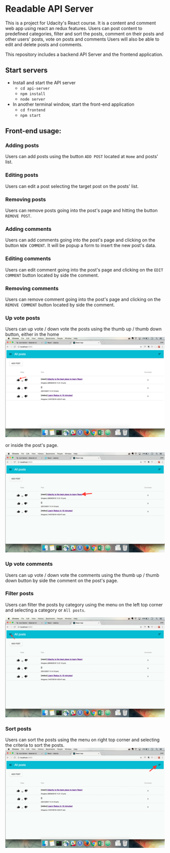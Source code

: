 # Readable API Server

This is a project for Udacity's React course. It is a content and comment web app using react an redux features.
Users can post content to predefined categories, filter and sort the posts, comment on their posts and other users' posts, vote on posts and comments Users will also be able to edit and delete posts and comments.

This repository includes a backend API Server and the frontend application.

## Start servers

* Install and start the API server
    - `cd api-server`
    - `npm install`
    - `node server`
* In another terminal window, start the front-end application
    - `cd frontend`
    - `npm start`

## Front-end usage:

### Adding posts

Users can add posts using the button `ADD POST` located at `Home` and posts' list.

### Editing posts

Users can edit a post selecting the target post on the posts' list.

### Removing posts

Users can remove posts going into the post's page and hitting the button `REMOVE POST`.

### Adding comments

Users can add comments going into the post's page and clicking on the button `NEW COMMENT`. It will be popup a form to insert the new post's data.

### Editing comments

Users can edit comment going into the post's page and clicking on the `EDIT COMMENT` button located by side the comment.

### Removing comments

Users can remove comment going into the post's page and clicking on the `REMOVE COMMENT` button located by side the comment.

### Up vote posts

Users can up vote / down vote the posts using the thumb up / thumb down button, either in the home 
![up vote by button](https://raw.githubusercontent.com/joseteodoro/reactnd-project-readable-starter/master/upvote-a.gif)

or inside the post's page.

![upvote by post page](https://raw.githubusercontent.com/joseteodoro/reactnd-project-readable-starter/master/upvote-b.gif)

### Up vote comments

Users can up vote / down vote the comments using the thumb up / thumb down button by side the comment on the post's page.

### Filter posts

Users can filter the posts by category using the menu on the left top corner and selecting a category or `All posts`.

![filtering](https://raw.githubusercontent.com/joseteodoro/reactnd-project-readable-starter/master/filter.gif)

### Sort posts

Users can sort the posts using the menu on right top corner and selecting the criteria to sort the posts.
![Sorting](https://raw.githubusercontent.com/joseteodoro/reactnd-project-readable-starter/master/sort.gif)
